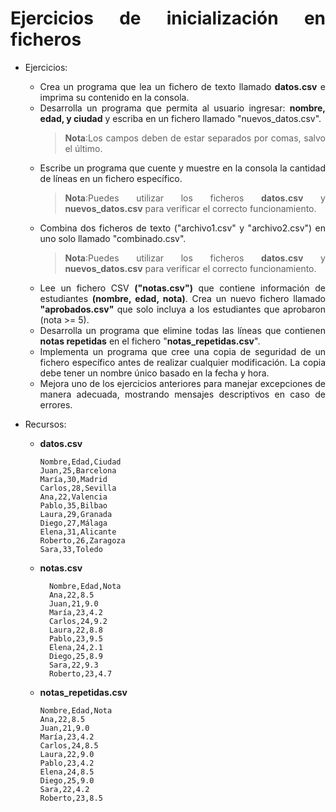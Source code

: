 
<div align="justify">

# Ejercicios de inicialización en ficheros

- Ejercicios:
  - Crea un programa que lea un fichero de texto llamado __datos.csv__ e imprima su contenido en la consola.
  - Desarrolla un programa que permita al usuario ingresar: __nombre, edad, y ciudad__ y escriba en un fichero llamado "nuevos_datos.csv".
    >__Nota__:Los campos deben de estar separados por comas, salvo el último.
  - Escribe un programa que cuente y muestre en la consola la cantidad de líneas en un fichero específico.
    >__Nota__:Puedes utilizar los ficheros __datos.csv__ y __nuevos_datos.csv__ para verificar el correcto funcionamiento.
  - Combina dos ficheros de texto ("archivo1.csv" y "archivo2.csv") en uno solo llamado "combinado.csv".
      >__Nota__:Puedes utilizar los ficheros __datos.csv__ y __nuevos_datos.csv__ para verificar el correcto funcionamiento.
  - Lee un fichero CSV __("notas.csv")__ que contiene información de estudiantes __(nombre, edad, nota)__. Crea un nuevo fichero llamado __"aprobados.csv"__ que solo incluya a los estudiantes que aprobaron (nota >= 5).
  - Desarrolla un programa que elimine todas las líneas que contienen __notas repetidas__ en el fichero "__notas_repetidas.csv__".
  - Implementa un programa que cree una copia de seguridad de un fichero específico antes de realizar cualquier modificación. La copia debe tener un nombre único basado en la fecha y hora.
  - Mejora uno de los ejercicios anteriores para manejar excepciones de manera adecuada, mostrando mensajes descriptivos en caso de errores.

- Recursos:

  - __datos.csv__

    ```csv
    Nombre,Edad,Ciudad
    Juan,25,Barcelona
    María,30,Madrid
    Carlos,28,Sevilla
    Ana,22,Valencia
    Pablo,35,Bilbao
    Laura,29,Granada
    Diego,27,Málaga
    Elena,31,Alicante
    Roberto,26,Zaragoza
    Sara,33,Toledo
    ```

  - __notas.csv__

    ```csv
      Nombre,Edad,Nota
      Ana,22,8.5
      Juan,21,9.0
      María,23,4.2
      Carlos,24,9.2
      Laura,22,8.8
      Pablo,23,9.5
      Elena,24,2.1
      Diego,25,8.9
      Sara,22,9.3
      Roberto,23,4.7
    ```

  - __notas_repetidas.csv__

    ```csv
    Nombre,Edad,Nota
    Ana,22,8.5
    Juan,21,9.0
    María,23,4.2
    Carlos,24,8.5
    Laura,22,9.0
    Pablo,23,4.2
    Elena,24,8.5
    Diego,25,9.0
    Sara,22,4.2
    Roberto,23,8.5
    ```



</div>